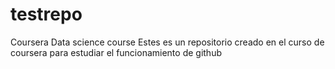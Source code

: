 # testrepo
Coursera Data science course 
Estes es un repositorio creado en el curso de coursera para estudiar el funcionamiento de github
